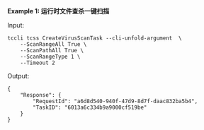 **Example 1: 运行时文件查杀一键扫描**



Input: 

```
tccli tcss CreateVirusScanTask --cli-unfold-argument  \
    --ScanRangeAll True \
    --ScanPathAll True \
    --ScanRangeType 1 \
    --Timeout 2
```

Output: 
```
{
    "Response": {
        "RequestId": "a6d8d540-940f-47d9-8d7f-daac832ba5b4",
        "TaskID": "6013a6c334b9a9000cf519be"
    }
}
```

